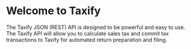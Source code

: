 
# Welcome to Taxify

The Taxify JSON (REST) API is designed to be powerful and easy to use. The Taxify API will allow you to calculate sales tax and commit tax transactions to Taxify for automated return preparation and filing.